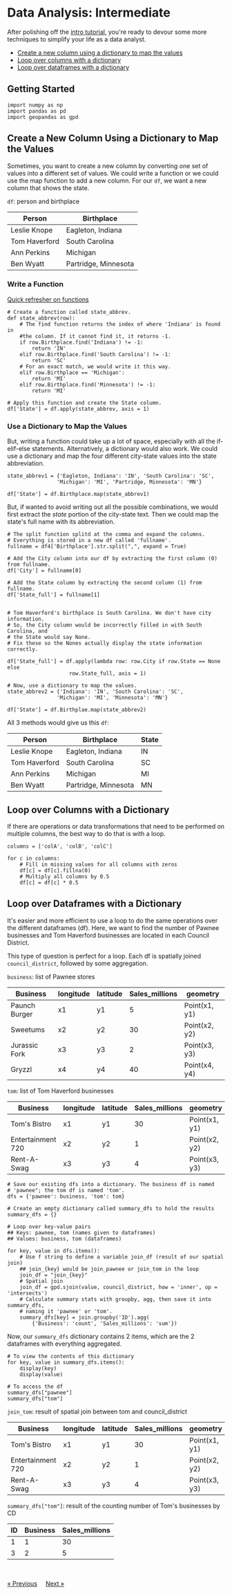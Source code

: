 # Data Analysis: Intermediate

After polishing off the [intro tutorial](./data-analysis-intro.md), you're ready to devour some more techniques to simplify your life as a data analyst. 

* [Create a new column using a dictionary to map the values](#create-a-new-column-using-a-dictionary-to-map-the-values)
* [Loop over columns with a dictionary](#loop-over-columns-with-a-dictionary)
* [Loop over dataframes with a dictionary](#loop-over-dataframes-with-a-dictionary)


## Getting Started

```
import numpy as np
import pandas as pd
import geopandas as gpd
```

## Create a New Column Using a Dictionary to Map the Values
Sometimes, you want to create a new column by converting one set of values into a different set of values. We could write a function or we could use the map function to add a new column. For our `df`, we want a new column that shows the state.

`df`: person and birthplace

| Person | Birthplace |  
| ---| ---- |  
| Leslie Knope | Eagleton, Indiana 
| Tom Haverford | South Carolina | 
| Ann Perkins | Michigan |
| Ben Wyatt | Partridge, Minnesota | 


### **Write a Function**
[Quick refresher on functions](./data-analysis-intro.md/#functions)

```
# Create a function called state_abbrev.
def state_abbrev(row):
    # The find function returns the index of where 'Indiana' is found in
    #the column. If it cannot find it, it returns -1.
    if row.Birthplace.find('Indiana') != -1:
        return 'IN'
    elif row.Birthplace.find('South Carolina') != -1:
        return 'SC'
    # For an exact match, we would write it this way.
    elif row.Birthplace == 'Michigan':
        return 'MI'
    elif row.Birthplace.find('Minnesota') != -1:
        return 'MI'

# Apply this function and create the State column.
df['State'] = df.apply(state_abbrev, axis = 1)
```

### **Use a Dictionary to Map the Values**
But, writing a function could take up a lot of space, especially with all the if-elif-else statements. Alternatively, a dictionary would also work. We could use a dictionary and map the four different city-state values into the state abbreviation.

```
state_abbrev1 = {'Eagleton, Indiana': 'IN', 'South Carolina': 'SC',
                'Michigan': 'MI', 'Partridge, Minnesota': 'MN'}

df['State'] = df.Birthplace.map(state_abbrev1)
```

But, if wanted to avoid writing out all the possible combinations, we would first extract the *state* portion of the city-state text. Then we could map the state's full name with its abbreviation.

```
# The split function splitd at the comma and expand the columns. 
# Everything is stored in a new df called 'fullname'.
fullname = df4['Birthplace'].str.split(",", expand = True) 

# Add the City column into our df by extracting the first column (0) from fullname. 
df['City'] = fullname[0]

# Add the State column by extracting the second column (1) from fullname.
df['State_full'] = fullname[1]


# Tom Haverford's birthplace is South Carolina. We don't have city information.
# So, the City column would be incorrectly filled in with South Carolina, and
# the State would say None.
# Fix these so the Nones actually display the state information correctly.

df['State_full'] = df.apply(lambda row: row.City if row.State == None else 
                    row.State_full, axis = 1)

# Now, use a dictionary to map the values.
state_abbrev2 = {'Indiana': 'IN', 'South Carolina': 'SC',
                'Michigan': 'MI', 'Minnesota': 'MN'}

df['State'] = df.Birthplae.map(state_abbrev2)
```

All 3 methods would give us this `df`:

| Person | Birthplace | State | 
| ---| ---- | --- |
| Leslie Knope | Eagleton, Indiana | IN |
| Tom Haverford | South Carolina | SC |
| Ann Perkins | Michigan | MI |
| Ben Wyatt | Partridge, Minnesota | MN |



## Loop over Columns with a Dictionary
If there are operations or data transformations that need to be performed on multiple columns, the best way to do that is with a loop.

```
columns = ['colA', 'colB', 'colC']

for c in columns:
    # Fill in missing values for all columns with zeros
    df[c] = df[c].fillna(0)
    # Multiply all columns by 0.5
    df[c] = df[c] * 0.5
```

## Loop over Dataframes with a Dictionary
It's easier and more efficient to use a loop to do the same operations over the different dataframes (df). Here, we want to find the number of Pawnee businesses and Tom Haverford businesses are located in each Council District. 

This type of question is perfect for a loop. Each df is spatially joined `council_district`, followed by some aggregation. 

`business`: list of Pawnee stores 

| Business | longitude | latitude | Sales_millions | geometry
| ---| ---- | --- | ---| ---| 
| Paunch Burger | x1 | y1 | 5 | Point(x1, y1)
| Sweetums | x2 | y2 | 30 | Point(x2, y2)
| Jurassic Fork | x3 | y3 | 2 | Point(x3, y3) 
| Gryzzl | x4 | y4 | 40 | Point(x4, y4)


`tom`: list of Tom Haverford businesses

| Business | longitude | latitude | Sales_millions | geometry
| ---| ---- | --- | ---| ---| 
| Tom's Bistro | x1 | y1 |30 | Point(x1, y1)
| Entertainment 720 | x2 | y2 | 1 | Point(x2, y2)
| Rent-A-Swag | x3 | y3 | 4 | Point(x3, y3) 


```
# Save our existing dfs into a dictionary. The business df is named 
# 'pawnee"; the tom df is named 'tom'. 
dfs = {'pawnee': business, 'tom': tom}

# Create an empty dictionary called summary_dfs to hold the results
summary_dfs = {}

# Loop over key-value pairs 
## Keys: pawnee, tom (names given to dataframes)
## Values: business, tom (dataframes)

for key, value in dfs.items():
    # Use f string to define a variable join_df (result of our spatial join)
    ## join_{key} would be join_pawnee or join_tom in the loop
    join_df = "join_{key}"
    # Spatial join
    join_df = gpd.sjoin(value, council_district, how = 'inner', op = 'intersects')
    # Calculate summary stats with groupby, agg, then save it into summary_dfs, 
    # naming it 'pawnee' or 'tom'.
    summary_dfs[key] = join.groupby('ID').agg(
        {'Business': 'count', 'Sales_millions': 'sum'})
```

Now, our `summary_dfs` dictionary contains 2 items, which are the 2 dataframes with everything aggregated. 

```
# To view the contents of this dictionary
for key, value in summary_dfs.items():
    display(key)
    display(value)

# To access the df
summary_dfs["pawnee"]
summary_dfs["tom"]
```

`join_tom`: result of spatial join between tom and council_district

| Business | longitude | latitude | Sales_millions | geometry | ID
| ---| ---- | --- | ---| ---| --- |
| Tom's Bistro | x1 | y1 | 30 | Point(x1, y1) | 1
| Entertainment 720 | x2 | y2 | 1 | Point(x2, y2) | 3
| Rent-A-Swag | x3 | y3 | 4 | Point(x3, y3) | 3


`summary_dfs["tom"]`: result of the counting number of Tom's businesses by CD

| ID | Business | Sales_millions  
| ---| ---- | --- |
| 1 | 1 | 30 
| 3 | 2 | 5 



<br>

[« Previous](./data-analysis-intro.md) &nbsp; &nbsp; [Next »](./spatial-analysis-basics.md)